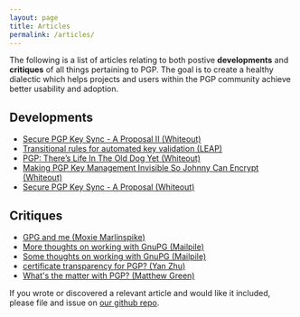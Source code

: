 ```yaml
---
layout: page
title: Articles
permalink: /articles/
---
```


The following is a list of articles relating to both postive **developments** and **critiques** of all things pertaining to PGP. The goal is to create a healthy dialectic which helps projects and users within the PGP community achieve better usability and adoption.


## Developments

- [Secure PGP Key Sync - A Proposal II (Whiteout)](https://blog.whiteout.io/2015/04/08/secure-pgp-key-sync-a-proposal-contd/)
- [Transitional rules for automated key validation (LEAP)](https://leap.se/en/docs/design/transitional-key-validation)
- [PGP: There’s Life In The Old Dog Yet (Whiteout)](https://blog.whiteout.io/2015/02/25/pgp-theres-life-in-the-old-dog-yet/)
- [Making PGP Key Management Invisible So Johnny Can Encrypt (Whiteout)](https://blog.whiteout.io/2015/02/06/making-pgp-key-management-invisible-so-johnny-can-encrypt/)
- [Secure PGP Key Sync - A Proposal (Whiteout)](https://blog.whiteout.io/2014/07/07/secure-pgp-key-sync-a-proposal/)


## Critiques

- [GPG and me (Moxie Marlinspike)](http://thoughtcrime.org/blog/gpg-and-me/)
- [More thoughts on working with GnuPG (Mailpile)](https://www.mailpile.is/blog/2015-02-26_Revisiting_the_GnuPG_discussion.html)
- [Some thoughts on working with GnuPG (Mailpile)](https://www.mailpile.is/blog/2014-10-07_Some_Thoughts_on_GnuPG.html)
- [certificate transparency for PGP? (Yan Zhu)](https://zyan.scripts.mit.edu/blog/certificate-transparency-for-pgp/)
- [What's the matter with PGP? (Matthew Green)](http://blog.cryptographyengineering.com/2014/08/whats-matter-with-pgp.html)


If you wrote or discovered a relevant article and would like it included, please file and issue on [our github repo](https://github.com/ModernPGP/modernpgp.github.io).